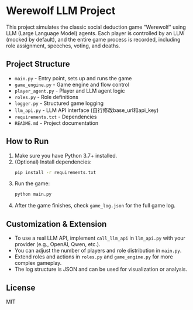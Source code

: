 # Werewolf LLM Project

This project simulates the classic social deduction game "Werewolf" using LLM (Large Language Model) agents. Each player is controlled by an LLM (mocked by default), and the entire game process is recorded, including role assignment, speeches, voting, and deaths.

## Project Structure

- `main.py` - Entry point, sets up and runs the game
- `game_engine.py` - Game engine and flow control
- `player_agent.py` - Player and LLM agent logic
- `roles.py` - Role definitions
- `logger.py` - Structured game logging
- `llm_api.py` - LLM API interface (自行修改base_url和api_key)
- `requirements.txt` - Dependencies
- `README.md` - Project documentation

## How to Run

1. Make sure you have Python 3.7+ installed.
2. (Optional) Install dependencies:
   ```bash
   pip install -r requirements.txt
   ```
3. Run the game:
   ```bash
   python main.py
   ```
4. After the game finishes, check `game_log.json` for the full game log.

## Customization & Extension

- To use a real LLM API, implement `call_llm_api` in `llm_api.py` with your provider (e.g., OpenAI, Qwen, etc.).
- You can adjust the number of players and role distribution in `main.py`.
- Extend roles and actions in `roles.py` and `game_engine.py` for more complex gameplay.
- The log structure is JSON and can be used for visualization or analysis.

## License
MIT

